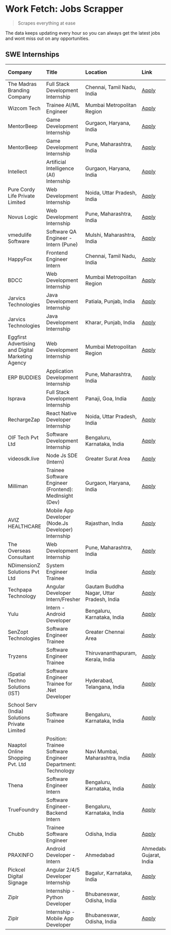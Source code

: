 # Work Fetch: Jobs Scrapper
> Scrapes everything at ease

The data keeps updating every hour so you can always get the latest jobs and wont miss out on any opportunities.

## SWE Internships
<!--START_SECTION:workfetch-->
| Company                                           | Title                                                      | Location                                  | Link                                                                                                                                                                                                                                                                                        | Date Posted   |
|:--------------------------------------------------|:-----------------------------------------------------------|:------------------------------------------|:--------------------------------------------------------------------------------------------------------------------------------------------------------------------------------------------------------------------------------------------------------------------------------------------|:--------------|
| The Madras Branding Company                       | Full Stack Development Internship                          | Chennai, Tamil Nadu, India                | [Apply](https://in.linkedin.com/jobs/view/full-stack-development-internship-at-the-madras-branding-company-3856193975?refId=ZDTnH0xXlAYbo0rmVxCHOA%3D%3D&trackingId=6FyJCnLuhEs%2B8Utl0rixGQ%3D%3D&position=25&pageNum=1&trk=public_jobs_jserp-result_search-card)                          | 2024-03-13    |
| Wizcom Tech                                       | Trainee AI/ML Engineer                                     | Mumbai Metropolitan Region                | [Apply](https://in.linkedin.com/jobs/view/trainee-ai-ml-engineer-at-wizcom-tech-3854143446?refId=WjWMKw2pqmAPs73Mx7OlKA%3D%3D&trackingId=%2BD9fegoBJl8gzZ4MXJniMw%3D%3D&position=7&pageNum=0&trk=public_jobs_jserp-result_search-card)                                                      | 2024-03-12    |
| MentorBeep                                        | Game Development Internship                                | Gurgaon, Haryana, India                   | [Apply](https://in.linkedin.com/jobs/view/game-development-internship-at-mentorbeep-3854668906?refId=WjWMKw2pqmAPs73Mx7OlKA%3D%3D&trackingId=YqGosjEhaeZmJrRFFo5I7A%3D%3D&position=18&pageNum=0&trk=public_jobs_jserp-result_search-card)                                                   | 2024-03-12    |
| MentorBeep                                        | Game Development Internship                                | Pune, Maharashtra, India                  | [Apply](https://in.linkedin.com/jobs/view/game-development-internship-at-mentorbeep-3854673322?refId=ZDTnH0xXlAYbo0rmVxCHOA%3D%3D&trackingId=JtB8sieQy8OQf%2FmQFRNrbQ%3D%3D&position=14&pageNum=1&trk=public_jobs_jserp-result_search-card)                                                 | 2024-03-12    |
| Intellect                                         | Artificial Intelligence (AI) Internship                    | Gurgaon, Haryana, India                   | [Apply](https://in.linkedin.com/jobs/view/artificial-intelligence-ai-internship-at-intellect-3853356821?refId=ZDTnH0xXlAYbo0rmVxCHOA%3D%3D&trackingId=2bJB5bdqLcrDb8kUzYoabw%3D%3D&position=3&pageNum=1&trk=public_jobs_jserp-result_search-card)                                           | 2024-03-11    |
| Pure Cordy Life Private Limited                   | Web Development Internship                                 | Noida, Uttar Pradesh, India               | [Apply](https://in.linkedin.com/jobs/view/web-development-internship-at-pure-cordy-life-private-limited-3850818119?refId=WjWMKw2pqmAPs73Mx7OlKA%3D%3D&trackingId=%2BTDTMRG5YjRjc%2F8WDkaNjw%3D%3D&position=5&pageNum=0&trk=public_jobs_jserp-result_search-card)                            | 2024-03-08    |
| Novus Logic                                       | Web Development Internship                                 | Pune, Maharashtra, India                  | [Apply](https://in.linkedin.com/jobs/view/web-development-internship-at-novus-logic-3850815684?refId=WjWMKw2pqmAPs73Mx7OlKA%3D%3D&trackingId=KguJvvkGG7lfOBuJJoLj0Q%3D%3D&position=6&pageNum=0&trk=public_jobs_jserp-result_search-card)                                                    | 2024-03-08    |
| vmedulife Software                                | Software QA Engineer - Intern (Pune)                       | Mulshi, Maharashtra, India                | [Apply](https://in.linkedin.com/jobs/view/software-qa-engineer-intern-pune-at-vmedulife-software-3850054298?refId=ZDTnH0xXlAYbo0rmVxCHOA%3D%3D&trackingId=HgvxD0Ece8ru6nUUY%2F2fnQ%3D%3D&position=15&pageNum=1&trk=public_jobs_jserp-result_search-card)                                    | 2024-03-08    |
| HappyFox                                          | Frontend Engineer Intern                                   | Chennai, Tamil Nadu, India                | [Apply](https://in.linkedin.com/jobs/view/frontend-engineer-intern-at-happyfox-3848357951?refId=WjWMKw2pqmAPs73Mx7OlKA%3D%3D&trackingId=R6817i111mEc7pDim5d87g%3D%3D&position=15&pageNum=0&trk=public_jobs_jserp-result_search-card)                                                        | 2024-03-07    |
| BDCC                                              | Web Development Internship                                 | Mumbai Metropolitan Region                | [Apply](https://in.linkedin.com/jobs/view/web-development-internship-at-bdcc-3849712398?refId=ZDTnH0xXlAYbo0rmVxCHOA%3D%3D&trackingId=0nE5VM%2FPrtkVhdbL7YpHUw%3D%3D&position=6&pageNum=1&trk=public_jobs_jserp-result_search-card)                                                         | 2024-03-07    |
| Jarvics Technologies                              | Java Development Internship                                | Patiala, Punjab, India                    | [Apply](https://in.linkedin.com/jobs/view/java-development-internship-at-jarvics-technologies-3849716110?refId=ZDTnH0xXlAYbo0rmVxCHOA%3D%3D&trackingId=C4ivUCzy%2FfyW6foUkYy%2BvQ%3D%3D&position=16&pageNum=1&trk=public_jobs_jserp-result_search-card)                                     | 2024-03-07    |
| Jarvics Technologies                              | Java Development Internship                                | Kharar, Punjab, India                     | [Apply](https://in.linkedin.com/jobs/view/java-development-internship-at-jarvics-technologies-3849714416?refId=ZDTnH0xXlAYbo0rmVxCHOA%3D%3D&trackingId=yoe%2B2r3Lbdo%2FGscXplA6qg%3D%3D&position=22&pageNum=1&trk=public_jobs_jserp-result_search-card)                                     | 2024-03-07    |
| Eggfirst Advertising and Digital Marketing Agency | Web Development Internship                                 | Mumbai Metropolitan Region                | [Apply](https://in.linkedin.com/jobs/view/web-development-internship-at-eggfirst-advertising-and-digital-marketing-agency-3849710532?refId=ZDTnH0xXlAYbo0rmVxCHOA%3D%3D&trackingId=dvXxw%2FyBxiGanQjEJsSQxA%3D%3D&position=24&pageNum=1&trk=public_jobs_jserp-result_search-card)           | 2024-03-07    |
| ERP BUDDIES                                       | Application Development Internship                         | Pune, Maharashtra, India                  | [Apply](https://in.linkedin.com/jobs/view/application-development-internship-at-erp-buddies-3848828144?refId=ZDTnH0xXlAYbo0rmVxCHOA%3D%3D&trackingId=0zy%2F5iIkqxfe%2B5u51BVWJg%3D%3D&position=18&pageNum=1&trk=public_jobs_jserp-result_search-card)                                       | 2024-03-06    |
| Isprava                                           | Full Stack Development Internship                          | Panaji, Goa, India                        | [Apply](https://in.linkedin.com/jobs/view/full-stack-development-internship-at-isprava-3847709837?refId=WjWMKw2pqmAPs73Mx7OlKA%3D%3D&trackingId=0K8hx26gQWnVJdcm9%2FFBsw%3D%3D&position=8&pageNum=0&trk=public_jobs_jserp-result_search-card)                                               | 2024-03-05    |
| RechargeZap                                       | React Native Developer Internship                          | Noida, Uttar Pradesh, India               | [Apply](https://in.linkedin.com/jobs/view/react-native-developer-internship-at-rechargezap-3847705986?refId=ZDTnH0xXlAYbo0rmVxCHOA%3D%3D&trackingId=hFWV%2FnlWnOlMKTjJcpjqqA%3D%3D&position=19&pageNum=1&trk=public_jobs_jserp-result_search-card)                                          | 2024-03-05    |
| OIF Tech Pvt Ltd                                  | Software Development Internship                            | Bengaluru, Karnataka, India               | [Apply](https://in.linkedin.com/jobs/view/software-development-internship-at-oif-tech-pvt-ltd-3846326596?refId=ZDTnH0xXlAYbo0rmVxCHOA%3D%3D&trackingId=vp5KPGjJADQtRKIxxm%2Bm%2Bw%3D%3D&position=8&pageNum=1&trk=public_jobs_jserp-result_search-card)                                      | 2024-03-04    |
| videosdk.live                                     | Node Js SDE (Intern)                                       | Greater Surat Area                        | [Apply](https://in.linkedin.com/jobs/view/node-js-sde-intern-at-videosdk-live-3843903369?refId=WjWMKw2pqmAPs73Mx7OlKA%3D%3D&trackingId=E5kPkSAaefCTRRNu5lwp0A%3D%3D&position=21&pageNum=0&trk=public_jobs_jserp-result_search-card)                                                         | 2024-03-01    |
| Milliman                                          | Trainee Software Engineer (Frontend): MedInsight (Dev)     | Gurgaon, Haryana, India                   | [Apply](https://in.linkedin.com/jobs/view/trainee-software-engineer-frontend-medinsight-dev-at-milliman-3792874280?refId=WjWMKw2pqmAPs73Mx7OlKA%3D%3D&trackingId=jeN8kr8E9ehlTNvT1W5ZLQ%3D%3D&position=22&pageNum=0&trk=public_jobs_jserp-result_search-card)                               | 2024-03-01    |
| AVIZ HEALTHCARE                                   | Mobile App Developer (Node.Js Developer) Internship        | Rajasthan, India                          | [Apply](https://in.linkedin.com/jobs/view/mobile-app-developer-node-js-developer-internship-at-aviz-healthcare-3844419868?refId=WjWMKw2pqmAPs73Mx7OlKA%3D%3D&trackingId=aDErsNw%2FZzvi6hhC4iMRgQ%3D%3D&position=25&pageNum=0&trk=public_jobs_jserp-result_search-card)                      | 2024-03-01    |
| The Overseas Consultant                           | Web Development Internship                                 | Pune, Maharashtra, India                  | [Apply](https://in.linkedin.com/jobs/view/web-development-internship-at-the-overseas-consultant-3844422352?refId=ZDTnH0xXlAYbo0rmVxCHOA%3D%3D&trackingId=CbOL8LsNdQVBsJTOhqlS9g%3D%3D&position=17&pageNum=1&trk=public_jobs_jserp-result_search-card)                                       | 2024-03-01    |
| NDimensionZ Solutions Pvt Ltd                     | System Engineer Trainee                                    | India                                     | [Apply](https://in.linkedin.com/jobs/view/system-engineer-trainee-at-ndimensionz-solutions-pvt-ltd-3836161315?refId=ZDTnH0xXlAYbo0rmVxCHOA%3D%3D&trackingId=4Eolg0YQD302fKecktCmBQ%3D%3D&position=11&pageNum=1&trk=public_jobs_jserp-result_search-card)                                    | 2024-02-22    |
| Techpapa Technology                               | Angular Developer Intern/Fresher                           | Gautam Buddha Nagar, Uttar Pradesh, India | [Apply](https://in.linkedin.com/jobs/view/angular-developer-intern-fresher-at-techpapa-technology-3834305862?refId=WjWMKw2pqmAPs73Mx7OlKA%3D%3D&trackingId=XRSZHigw%2BCqkrn%2Bt09WfCg%3D%3D&position=4&pageNum=0&trk=public_jobs_jserp-result_search-card)                                  | 2024-02-20    |
| Yulu                                              | Intern - Android Developer                                 | Bengaluru, Karnataka, India               | [Apply](https://in.linkedin.com/jobs/view/intern-android-developer-at-yulu-3834459982?refId=ZDTnH0xXlAYbo0rmVxCHOA%3D%3D&trackingId=ss2Hn6zjL4nw7wJLvK1sqQ%3D%3D&position=12&pageNum=1&trk=public_jobs_jserp-result_search-card)                                                            | 2024-02-19    |
| SenZopt Technologies                              | Software Engineer Trainee                                  | Greater Chennai Area                      | [Apply](https://in.linkedin.com/jobs/view/software-engineer-trainee-at-senzopt-technologies-3827688781?refId=WjWMKw2pqmAPs73Mx7OlKA%3D%3D&trackingId=zxzKgraTbIl48kKuRuNiHA%3D%3D&position=16&pageNum=0&trk=public_jobs_jserp-result_search-card)                                           | 2024-02-12    |
| Tryzens                                           | Software Engineer Trainee                                  | Thiruvananthapuram, Kerala, India         | [Apply](https://in.linkedin.com/jobs/view/software-engineer-trainee-at-tryzens-3809363491?refId=WjWMKw2pqmAPs73Mx7OlKA%3D%3D&trackingId=lTLPC77Tf03fUpJQ0LFC2w%3D%3D&position=23&pageNum=0&trk=public_jobs_jserp-result_search-card)                                                        | 2024-01-18    |
| iSpatial Techno Solutions (IST)                   | Software Engineer Trainee for .Net Developer               | Hyderabad, Telangana, India               | [Apply](https://in.linkedin.com/jobs/view/software-engineer-trainee-for-net-developer-at-ispatial-techno-solutions-ist-3826984352?refId=WjWMKw2pqmAPs73Mx7OlKA%3D%3D&trackingId=us7QfXaFxPCDbXQIpp4lyA%3D%3D&position=14&pageNum=0&trk=public_jobs_jserp-result_search-card)                | 2024-01-16    |
| School Serv (India) Solutions Private Limited     | Software Trainee                                           | Bengaluru, Karnataka, India               | [Apply](https://in.linkedin.com/jobs/view/software-trainee-at-school-serv-india-solutions-private-limited-3800935439?refId=ZDTnH0xXlAYbo0rmVxCHOA%3D%3D&trackingId=fcQLRx1QA2cxCGoSARWPBQ%3D%3D&position=7&pageNum=1&trk=public_jobs_jserp-result_search-card)                              | 2024-01-09    |
| Naaptol Online Shopping Pvt. Ltd                  | Position: Trainee Software Engineer Department: Technology | Navi Mumbai, Maharashtra, India           | [Apply](https://in.linkedin.com/jobs/view/position-trainee-software-engineer-department-technology-at-naaptol-online-shopping-pvt-ltd-3800921007?refId=ZDTnH0xXlAYbo0rmVxCHOA%3D%3D&trackingId=CfYGTOUaK8PNiAqAuSvKKw%3D%3D&position=23&pageNum=1&trk=public_jobs_jserp-result_search-card) | 2024-01-09    |
| Thena                                             | Software Engineer Intern                                   | Bengaluru, Karnataka, India               | [Apply](https://in.linkedin.com/jobs/view/software-engineer-intern-at-thena-3778731751?refId=WjWMKw2pqmAPs73Mx7OlKA%3D%3D&trackingId=pGxVwIHJOiNH2OIRy5Hisw%3D%3D&position=13&pageNum=0&trk=public_jobs_jserp-result_search-card)                                                           | 2023-12-05    |
| TrueFoundry                                       | Software Engineer-Backend Intern                           | Bengaluru, Karnataka, India               | [Apply](https://in.linkedin.com/jobs/view/software-engineer-backend-intern-at-truefoundry-3779508170?refId=WjWMKw2pqmAPs73Mx7OlKA%3D%3D&trackingId=HkyUqVdjqUgIzId%2BJOyaOQ%3D%3D&position=2&pageNum=0&trk=public_jobs_jserp-result_search-card)                                            | 2023-11-10    |
| Chubb                                             | Trainee Software Engineer                                  | Odisha, India                             | [Apply](https://in.linkedin.com/jobs/view/trainee-software-engineer-at-chubb-3756335100?refId=ZDTnH0xXlAYbo0rmVxCHOA%3D%3D&trackingId=pZ8ZKI4UtdJcmqC7KRjeiw%3D%3D&position=21&pageNum=1&trk=public_jobs_jserp-result_search-card)                                                          | 2023-11-02    |
| PRAXINFO                                          | Android Developer - Intern | Ahmedabad                     | Ahmedabad, Gujarat, India                 | [Apply](https://in.linkedin.com/jobs/view/android-developer-intern-ahmedabad-at-praxinfo-3627624504?refId=WjWMKw2pqmAPs73Mx7OlKA%3D%3D&trackingId=l4IHUrScLnunmBWrIWzMJA%3D%3D&position=17&pageNum=0&trk=public_jobs_jserp-result_search-card)                                              | 2023-06-06    |
| Pickcel Digital Signage                           | Angular 2/4/5 Developer Internship                         | Bagalur, Karnataka, India                 | [Apply](https://in.linkedin.com/jobs/view/angular-2-4-5-developer-internship-at-pickcel-digital-signage-3627620591?refId=ZDTnH0xXlAYbo0rmVxCHOA%3D%3D&trackingId=0GLGAIbX7uho2%2BYrt8MroA%3D%3D&position=4&pageNum=1&trk=public_jobs_jserp-result_search-card)                              | 2023-06-06    |
| Ziplr                                             | Internship - Python Developer                              | Bhubaneswar, Odisha, India                | [Apply](https://in.linkedin.com/jobs/view/internship-python-developer-at-ziplr-3645677592?refId=ZDTnH0xXlAYbo0rmVxCHOA%3D%3D&trackingId=OKfwVD7QMMTIw44p9LjbLg%3D%3D&position=9&pageNum=1&trk=public_jobs_jserp-result_search-card)                                                         | 2023-06-02    |
| Ziplr                                             | Internship - Mobile App Developer                          | Bhubaneswar, Odisha, India                | [Apply](https://in.linkedin.com/jobs/view/internship-mobile-app-developer-at-ziplr-3618474948?refId=ZDTnH0xXlAYbo0rmVxCHOA%3D%3D&trackingId=uuNFejxHwjd15xjxSwrGLQ%3D%3D&position=5&pageNum=1&trk=public_jobs_jserp-result_search-card)                                                     | 2023-05-03    |
<!--END_SECTION:workfetch-->
